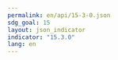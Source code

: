 ```yaml
---
permalink: en/api/15-3-0.json
sdg_goal: 15
layout: json_indicator
indicator: "15.3.0"
lang: en
---
```

